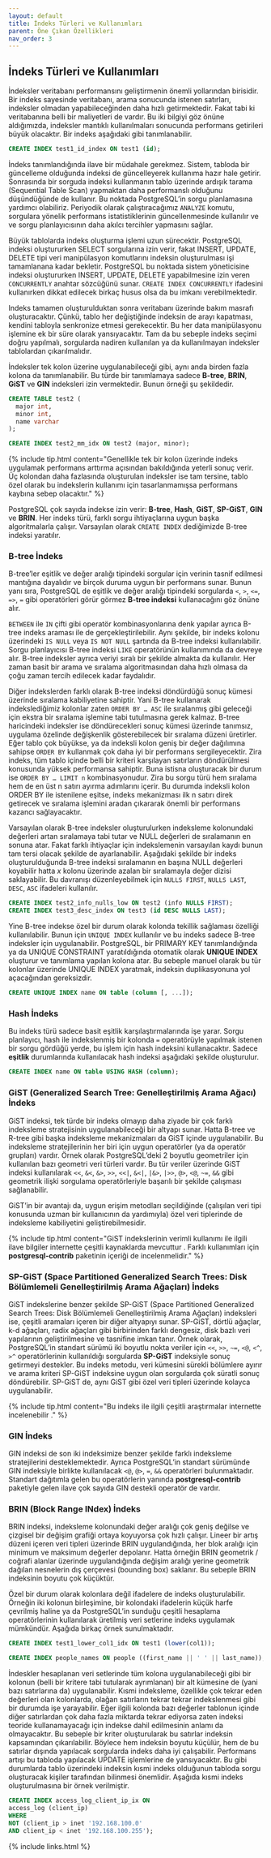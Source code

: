 ```yaml
---
layout: default
title: İndeks Türleri ve Kullanımları
parent: Öne Çıkan Özellikleri
nav_order: 3
---
```


## İndeks Türleri ve Kullanımları

İndeksler veritabanı performansını geliştirmenin önemli yollarından birisidir. Bir indeks sayesinde veritabanı, arama sonucunda istenen satırları, indeksler olmadan yapabileceğinden daha hızlı getirmektedir. Fakat tabi ki veritabanına belli bir maliyetleri de vardır. Bu iki bilgiyi göz önüne aldığımızda, indeksler mantıklı kullanılmaları sonucunda performans getirileri büyük olacaktır. Bir indeks aşağıdaki gibi tanımlanabilir.

```sql
CREATE INDEX test1_id_index ON test1 (id);
```

İndeks tanımlandığında ilave bir müdahale gerekmez. Sistem, tabloda bir güncelleme olduğunda indeksi de güncelleyerek kullanıma hazır hale getirir. Sonrasında bir sorguda indeksi kullanmanın tablo üzerinde ardışık tarama (Sequential Table Scan) yapmaktan daha performanslı olduğunu düşündüğünde de kullanır. Bu noktada PostgreSQL’in sorgu planlamasına yardımcı olabiliriz. Periyodik olarak çalıştıracağımız ``ANALYZE`` komutu, sorgulara yönelik performans istatistiklerinin güncellenmesinde kullanılır ve ve sorgu planlayıcısının daha akılcı tercihler yapmasını sağlar.

Büyük tablolarda indeks oluşturma işlemi uzun sürecektir. PostgreSQL indeksi oluştururken SELECT sorgularına izin verir, fakat INSERT, UPDATE, DELETE tipi veri manipülasyon komutlarını indeksin oluşturulması işi tamamlanana kadar bekletir. PostgreSQL bu noktada sistem yöneticisine indeksi oluştururken INSERT, UPDATE, DELETE yapabilmesine izin veren ``CONCURRENTLY`` anahtar sözcüğünü sunar. ``CREATE INDEX CONCURRENTLY`` ifadesini kullanırken dikkat edilecek birkaç husus olsa da bu imkanı verebilmektedir.

Indeks tamamen oluşturulduktan sonra veritabanı üzerinde bakım masrafı oluşturacaktır. Çünkü, tablo her değiştiğinde indeksin de arayı kapatması, kendini tabloyla senkronize etmesi gerekecektir. Bu her data manipülasyonu işlemine ek bir süre olarak yansıyacaktır. Tam da bu sebeple indeks seçimi doğru yapılmalı, sorgularda nadiren kullanılan ya da kullanılmayan indeksler tablolardan çıkarılmalıdır.

İndeksler tek kolon üzerine uygulanabileceği gibi, aynı anda birden fazla kolona da tanımlanabilir. Bu türde bir tanımlamaya sadece **B-tree**, **BRIN**, **GiST** ve **GIN** indeksleri izin vermektedir. Bunun örneği şu şekildedir.

```sql
CREATE TABLE test2 (
  major int,
  minor int,
  name varchar
);

CREATE INDEX test2_mm_idx ON test2 (major, minor);
```

{% include tip.html content="Genellikle tek bir kolon üzerinde indeks uygulamak performans arttırma açısından bakıldığında yeterli sonuç verir. Üç kolondan daha fazlasında oluşturulan indeksler ise tam tersine, tablo özel olarak bu indekslerin kullanımı için tasarlanmamışsa performans kaybına sebep olacaktır." %}

PostgreSQL çok sayıda indekse izin verir: **B-tree**, **Hash**, **GiST**, **SP-GiST**, **GIN** ve **BRIN**. Her indeks türü, farklı sorgu ihtiyaçlarına uygun başka algoritmalarla çalışır. Varsayılan olarak ``CREATE INDEX`` dediğimizde B-tree indeksi yaratılır.

### B-tree İndeks

B-tree’ler eşitlik ve değer aralığı tipindeki sorgular için verinin tasnif edilmesi mantığına dayalıdır ve birçok duruma uygun bir performans sunar. Bunun yanı sıra, PostgreSQL de eşitlik ve değer aralığı tipindeki sorgularda ``<``, ``>``, ``<=``, ``=>``, ``=`` gibi operatörleri görür görmez **B-tree indeksi** kullanacağını göz önüne alır.

`BETWEEN` ile `IN` çifti gibi operatör kombinasyonlarına denk yapılar ayrıca B-tree indeks araması ile de gerçekleştirilebilir. Aynı şekilde, bir indeks kolonu üzerindeki ``IS NULL`` veya ``IS NOT NULL`` şartında da B-tree indeksi kullanılabilir. Sorgu planlayıcısı B-tree indeksi ``LIKE`` operatörünün kullanımında da devreye alır. B-tree indeksler ayrıca veriyi sıralı bir şekilde almakta da kullanılır. Her zaman basit bir arama ve sıralama algoritmasından daha hızlı olmasa da çoğu zaman tercih edilecek kadar faydalıdır.

Diğer indekslerden farklı olarak B-tree indeksi döndürdüğü sonuç kümesi üzerinde sıralama kabiliyetine sahiptir. Yani B-tree kullanarak indekslediğimiz kolonlar zaten ``ORDER BY … ASC`` ile sıralanmış gibi geleceği için ekstra bir sıralama işlemine tabi tutulmasına gerek kalmaz. B-tree haricindeki indeksler ise döndürecekleri sonuç kümesi üzerinde tanımsız, uygulama özelinde değişkenlik gösterebilecek bir sıralama düzeni üretirler. Eğer tablo çok büyükse, ya da indeksli kolon geniş bir değer dağılımına sahipse ``ORDER BY`` kullanmak çok daha iyi bir performans sergileyecektir. Zira indeks, tüm tablo içinde belli bir kriteri karşılayan satırların döndürülmesi konusunda yüksek performansa sahiptir. Buna istisna oluşturacak bir durum ise ``ORDER BY … LIMIT n`` kombinasyonudur. Zira bu sorgu türü hem sıralama hem de en üst n satırı ayırma adımlarını içerir. Bu durumda indeksli kolon ORDER BY ile istenilene eşitse, indeks mekanizması ilk n satırı direk getirecek ve sıralama işlemini aradan çıkararak önemli bir performans kazancı sağlayacaktır.

Varsayılan olarak B-tree indeksler oluşturulurken indeksleme kolonundaki değerleri artan sıralamaya tabi tutar ve NULL değerleri de sıralamanın en sonuna atar. Fakat farklı ihtiyaçlar için indekslemenin varsayılan kaydı bunun tam tersi olacak şekilde de ayarlanabilir. Aşağıdaki şekilde bir indeks oluşturulduğunda B-tree indeksi sıralamanın en başına NULL değerleri koyabilir hatta *x* kolonu üzerinde azalan bir sıralamayla değer dizisi saklayabilir. Bu davranışı düzenleyebilmek için ``NULLS FIRST``, ``NULLS LAST``, ``DESC``, ``ASC`` ifadeleri kullanılır.

```sql
CREATE INDEX test2_info_nulls_low ON test2 (info NULLS FIRST);
CREATE INDEX test3_desc_index ON test3 (id DESC NULLS LAST);
```

Yine B-tree indekse özel bir durum olarak kolonda tekillik sağlaması özelliği kullanılabilir. Bunun için ``UNIQUE INDEX`` kullanılır ve bu indeks sadece B-tree indeksler için uygulanabilir. PostgreSQL, bir PRIMARY KEY tanımlandığında ya da UNIQUE CONSTRAINT yaratıldığında otomatik olarak **UNIQUE INDEX** oluşturur ve tanımlama yapılan kolona atar. Bu sebeple manuel olarak bu tür kolonlar üzerinde UNIQUE INDEX yaratmak, indeksin duplikasyonuna yol açacağından gereksizdir.

```sql
CREATE UNIQUE INDEX name ON table (column [, ...]);
```

### Hash İndeks

Bu indeks türü sadece basit eşitlik karşılaştırmalarında işe yarar. Sorgu planlayıcı, hash ile indekslenmiş bir kolonda ``=`` operatörüyle yapılmak istenen bir sorgu gördüğü yerde, bu işlem için hash indeksini kullanacaktır. Sadece **eşitlik** durumlarında kullanılacak hash indeksi aşağıdaki şekilde oluşturulur.

```sql
CREATE INDEX name ON table USING HASH (column);
```

### GiST (Generalized Search Tree: Genelleştirilmiş Arama Ağacı) İndeks

GiST indeksi, tek türde bir indeks olmayıp daha ziyade bir çok farklı indeksleme stratejisinin uygulanabileceği bir altyapı sunar. Hatta B-tree ve R-tree gibi başka indeksleme mekanizmaları da GiST içinde uygulanabilir. Bu indeksleme stratejilerinin her biri için uygun operatörler (ya da operatör grupları) vardır. Örnek olarak PostgreSQL’deki 2 boyutlu geometriler için kullanılan bazı geometri veri türleri vardır. Bu tür veriler üzerinde GiST indeksi kullanılarak ``<<``, ``&<``, ``&>``, ``>>``, ``<<|``, ``&<|``, ``|&>``, ``|>>``, ``@>``, ``<@``, ``~=``, ``&&`` gibi geometrik ilişki sorgulama operatörleriyle başarılı bir şekilde çalışması sağlanabilir.

GiST’in bir avantajı da, uygun erişim metodları seçildiğinde (çalışılan veri tipi konusunda uzman bir kullanıcının da yardımıyla) özel veri tiplerinde de indeksleme kabiliyetini geliştirebilmesidir.

{% include tip.html content="GiST indekslerinin verimli kullanımı ile ilgili ilave bilgiler internette çeşitli kaynaklarda mevcuttur [](http://gist.cs.berkeley.edu/) [](http://www.sai.msu.su/~megera/postgres/gist/) . Farklı kullanımları için **postgresql-contrib** paketinin içeriği de incelenmelidir." %}

### SP-GiST (Space Partitioned Generalized Search Trees: Disk Bölümlemeli Genelleştirilmiş Arama Ağaçları) İndeks

GiST indekslerine benzer şekilde SP-GiST (Space Partitioned Generalized Search Trees: Disk Bölümlemeli Genelleştirilmiş Arama Ağaçları) indeksleri ise, çeşitli aramaları içeren bir diğer altyapıyı sunar. SP-GiST, dörtlü ağaçlar, k-d ağaçları, radix ağaçları gibi birbirinden farklı dengesiz, disk bazlı veri yapılarının geliştirilmesine ve tasnifine imkan tanır. Örnek olarak, PostgreSQL’in standart sürümü iki boyutlu nokta veriler için ``<<``, ``>>``, ``~=``, ``<@``, ``<^``, ``>^`` operatörlerinin kullanıldığı sorgularda **SP-GiST** indeksiyle sonuç getirmeyi destekler. Bu indeks metodu, veri kümesini sürekli bölümlere ayırır ve arama kriteri SP-GiST indeksine uygun olan sorgularda çok süratli sonuç döndürebilir. SP-GiST de, aynı GiST gibi özel veri tipleri üzerinde kolayca uygulanabilir.

{% include tip.html content="Bu indeks ile ilgili çeşitli araştırmalar internette incelenebilir [](https://www.cs.purdue.edu/spgist/)." %}

### GIN İndeks

GIN indeksi de son iki indeksimize benzer şekilde farklı indeksleme stratejilerini desteklemektedir. Ayrıca PostgreSQL’in standart sürümünde GIN indeksiyle birlikte kullanılacak ``<@``, ``@>``, ``=``, ``&&`` operatörleri bulunmaktadır. Standart dağıtımla gelen bu operatörlerin yanında **postgresql-contrib** paketiyle gelen ilave çok sayıda GIN destekli operatör de vardır.

### BRIN (Block Range INdex) İndeks

BRIN indeksi, indeksleme kolonundaki değer aralığı çok geniş değilse ve çizgisel bir değişim grafiği ortaya koyuyorsa çok hızlı çalışır. Lineer bir artış düzeni içeren veri tipleri üzerinde BRIN uygulandığında, her blok aralığı için minimum ve maksimum değerler depolanır. Hatta örneğin BRIN geometrik / coğrafi alanlar üzerinde uygulandığında değişim aralığı yerine geometrik dağılan nesnelerin dış çerçevesi (bounding box) saklanır. Bu sebeple BRIN indeksinin boyutu çok küçüktür.

Özel bir durum olarak kolonlara değil ifadelere de indeks oluşturulabilir. Örneğin iki kolonun birleşimine, bir kolondaki ifadelerin küçük harfe çevrilmiş haline ya da PostgreSQL’in sunduğu çeşitli hesaplama operatörlerinin kullanılarak üretilmiş veri setlerine indeks uygulamak mümkündür. Aşağıda birkaç örnek sunulmaktadır.

```sql
CREATE INDEX test1_lower_col1_idx ON test1 (lower(col1));

CREATE INDEX people_names ON people ((first_name || ' ' || last_name));
```

İndeskler hesaplanan veri setlerinde tüm kolona uygulanabileceği gibi bir kolonun (belli bir kritere tabi tutularak ayrımlanan) bir alt kümesine de (yani bazı satırlarına da) uygulanabilir. Kısmi indeksleme, özellikle çok tekrar eden değerleri olan kolonlarda, olağan satırların tekrar tekrar indekslenmesi gibi bir durumda işe yarayabilir. Eğer ilgili kolonda bazı değerler tablonun içinde diğer satırlardan çok daha fazla miktarda tekrar ediyorsa zaten indeksi teoride kullanamayacağı için indekse dahil edilmesinin anlamı da olmayacaktır. Bu sebeple bir kriter oluşturularak bu satırlar indeksin kapsamından çıkarılabilir. Böylece hem indeksin boyutu küçülür, hem de bu satırlar dışında yapılacak sorgularda indeks daha iyi çalışabilir. Performans artışı bu tabloda yapılacak UPDATE işlemlerine de yansıyacaktır. Bu gibi durumlarda tablo üzerindeki indeksin kısmi indeks olduğunun tabloda sorgu oluşturacak kişiler tarafından bilinmesi önemlidir. Aşağıda kısmi indeks oluşturulmasına bir örnek verilmiştir.

```sql
CREATE INDEX access_log_client_ip_ix ON
access_log (client_ip)
WHERE
NOT (client_ip > inet '192.168.100.0'
AND client_ip < inet '192.168.100.255');
```

{% include links.html %}
